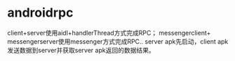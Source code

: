 # androidrpc
client+server使用aidl+handlerThread方式完成RPC；
messengerclient+ messengerserver使用messenger方式完成RPC..
server apk先启动，client apk 发送数据到server并获取server apk返回的数据结果。
